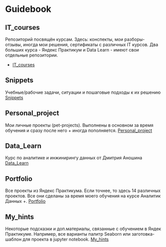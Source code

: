 # Guidebook

## IT_courses
Репозиторий посвящён курсам. Здесь: конспекты, мои разборы-отзывы, иногда мои решения, сертификаты с различных IT курсов. Два больших курса - Яндекс Практикум и Data Learn - имеют свои отдельные репозитории.
- [IT_courses](https://github.com/Malakhova-Natalya/IT_courses)

## Snippets
Учебные/рабочие задачи, ситуации и пошаговые подходы к их решению
[Snippets](https://github.com/Malakhova-Natalya/Snippets)

## Personal_project
Мои личные проекты (pet-projects). Выполнены в основном за время обучения и сразу после него + иногда пополняется.
[Personal_project](https://github.com/Malakhova-Natalya/Personal_project)

## Data_Learn
Курс по аналитике и инжинирингу данных от Дмитрия Аношина
[Data_Learn](https://github.com/Malakhova-Natalya/Data_Learn)

## Portfolio
Все проекты из Яндекс Практикума. Если точнее, то здесь 14 различных проектов. Все они сделаны за время моего обучения на курсе Аналитик Данных +.
[Portfolio](https://github.com/Malakhova-Natalya/Portfolio)

## My_hints
Некоторые подсказки и доп.материалы, связанные с обучением в Яндек Практикуме. Например, все варианты палитр Seaborn или заготовка-шаблон для проекта в jupyter notebook.
[My_hints](https://github.com/Malakhova-Natalya/My_hints)
